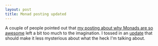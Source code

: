 ```yaml
---
layout: post
title: Monad posting updated
---
```

A couple of people pointed out that [my posting about why Monads are so awesome](/2011/09/01/heres-one-of-the-reasons-why-monads-are-awesome/) left a bit too much to the imagination. I tossed in an [update](/2011/09/01/heres-one-of-the-reasons-why-monads-are-awesome#update) that should make it less mysterious about what the heck I'm talking about.
